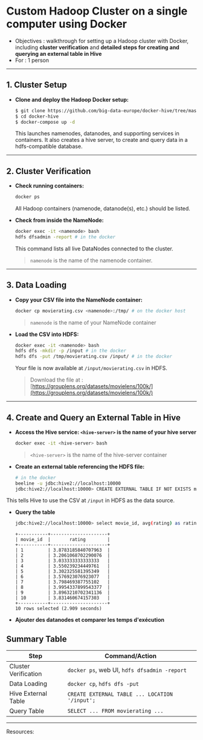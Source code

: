 #  **Custom Hadoop Cluster on a single computer using Docker**

- Objectives : walkthrough for setting up a Hadoop cluster with Docker, including 
**cluster verification** and **detailed steps for creating and querying an external table in Hive**
- For : 1 person

---

## **1. Cluster Setup**

- **Clone and deploy the Hadoop Docker setup:**  
  ```bash
  $ git clone https://github.com/big-data-europe/docker-hive/tree/master
  $ cd docker-hive  
  $ docker-compose up -d
  ```
  This launches namenodes, datanodes, and supporting services in containers. It also creates a hive server, to create and query data in a hdfs-compatible database.

---

## **2. Cluster Verification**

- **Check running containers:**  
  ```bash
  docker ps
  ```
  All Hadoop containers (namenode, datanode(s), etc.) should be listed.
  
- **Check from inside the NameNode:**  
  ```bash
  docker exec -it <namenode> bash
  hdfs dfsadmin -report # in the docker
  ```
  This command lists all live DataNodes connected to the cluster.
  > `namenode` is the name of the namenode container.

---

## **3. Data Loading**

- **Copy your CSV file into the NameNode container:**  
  ```bash
  docker cp movierating.csv <namenode>:/tmp/ # on the docker host
  ```
  > `namenode` is the name of your NameNode container

- **Load the CSV into HDFS:**  
  ```bash
  docker exec -it <namenode> bash
  hdfs dfs -mkdir -p /input # in the docker
  hdfs dfs -put /tmp/movierating.csv /input/ # in the docker
  ```
  Your file is now available at `/input/movierating.csv` in HDFS.
  > Download the file at : [https://grouplens.org/datasets/movielens/100k/](https://grouplens.org/datasets/movielens/100k/)

---

## **4. Create and Query an External Table in Hive**

- **Access the Hive service: `<hive-server>` is the name of your hive server**  
  ```bash
  docker exec -it <hive-server> bash
  ```
  > `<hive-server>` is the name of the hive-server container
- **Create an external table referencing the HDFS file:**
  ```bash
  # in the docker
  beeline -u jdbc:hive2://localhost:10000
  jdbc:hive2://localhost:10000> CREATE EXTERNAL TABLE IF NOT EXISTS movierating (user_id STRING, movie_id STRING, rating FLOAT, datation STRING) ROW FORMAT DELIMITED FIELDS TERMINATED BY '\t' STORED AS TEXTFILE LOCATION '/input';
  ```
This tells Hive to use the CSV at `/input` in HDFS as the data source.

- **Query the table**
  ```bash
  jdbc:hive2://localhost:10000> select movie_id, avg(rating) as rating from movierating group by movie_id order  by length(movie_id), movie_id limit 10;
  ```
  ```verbatim
  +-----------+---------------------+
  | movie_id  |       rating        |
  +-----------+---------------------+
  | 1         | 3.8783185840707963  |
  | 2         | 3.2061068702290076  |
  | 3         | 3.033333333333333   |
  | 4         | 3.550239234449761   |
  | 5         | 3.302325581395349   |
  | 6         | 3.576923076923077   |
  | 7         | 3.798469387755102   |
  | 8         | 3.9954337899543377  |
  | 9         | 3.8963210702341136  |
  | 10        | 3.831460674157303   |
  +-----------+---------------------+
  10 rows selected (2.909 seconds)
  ```

- **Ajouter des datanodes et comparer les temps d'exécution**

## **Summary Table**

| Step                  | Command/Action                                               |
|-----------------------|-------------------------------------------------------------|
| Cluster Verification  | `docker ps`, web UI, `hdfs dfsadmin -report`                |
| Data Loading          | `docker cp`, `hdfs dfs -put`                                |
| Hive External Table   | `CREATE EXTERNAL TABLE ... LOCATION '/input';`              |
| Query Table           | `SELECT ... FROM movierating ...`                           |

---

Resources:
[^1]: https://github.com/Segence/docker-hadoop/blob/master/README.md
[^2]: https://cjlise.github.io/hadoop-spark/Setup-Hadoop-Cluster/
[^3]: https://stackoverflow.com/questions/61449001/how-do-i-find-my-hadoop-cluster-run-from-docker
[^4]: https://hadoop.apache.org/docs/stable/hadoop-yarn/hadoop-yarn-site/DockerContainers.html
[^5]: https://marcel-jan.eu/datablog/2020/10/25/i-built-a-working-hadoop-spark-hive-cluster-on-docker-here-is-how/
[^6]: https://phoenixnap.com/kb/hive-create-external-table
[^7]: http://perso.ec-lyon.fr/derrode.stephane/Teaching/TP_BigData_English/TP_HadoopNatif/Install_Docker_Hadoop/
[^8]: https://sparkbyexamples.com/apache-hive/hive-create-table-syntax-and-usage-with-examples/
[^9]: https://gooodwriter.com/hadoop-single-node-clustering-with-docker
[^10]: https://docs.databricks.com/aws/en/sql/language-manual/sql-ref-syntax-ddl-create-table-hiveformat
